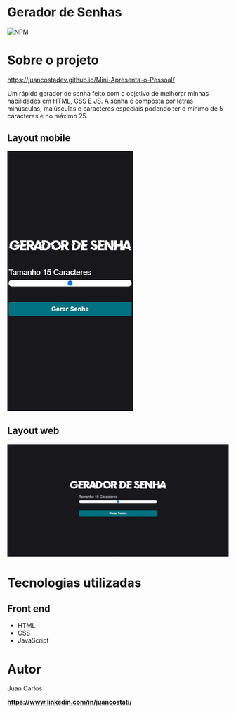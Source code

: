 # Gerador de Senhas

[![NPM](https://img.shields.io/npm/l/react)](https://github.com/JuanCostaDev/Gerador-de-Senhas/blob/main/LICENSE) 

# Sobre o projeto

https://juancostadev.github.io/Mini-Apresenta-o-Pessoal/

Um rápido gerador de senha feito com o objetivo de melhorar minhas habilidades em HTML, CSS E JS. A senha é composta por letras minúsculas, maiúsculas e caracteres especiais podendo ter o mínimo de 5 caracteres e no máximo 25.

## Layout mobile
![Mobile 1](https://github.com/JuanCostaDev/Assets/blob/main/Fotos%20Gerador%20de%20Senhas/Foto%20Gerador%20de%20senha%20Mobile.jpg) 

## Layout web
![Web 1](https://github.com/JuanCostaDev/Assets/blob/main/Fotos%20Gerador%20de%20Senhas/Foto%20Gerador%20de%20senha%20PC.jpg)


# Tecnologias utilizadas
## Front end
- HTML 
- CSS
- JavaScript
# Autor

Juan Carlos

**https://www.linkedin.com/in/juancostati/**

